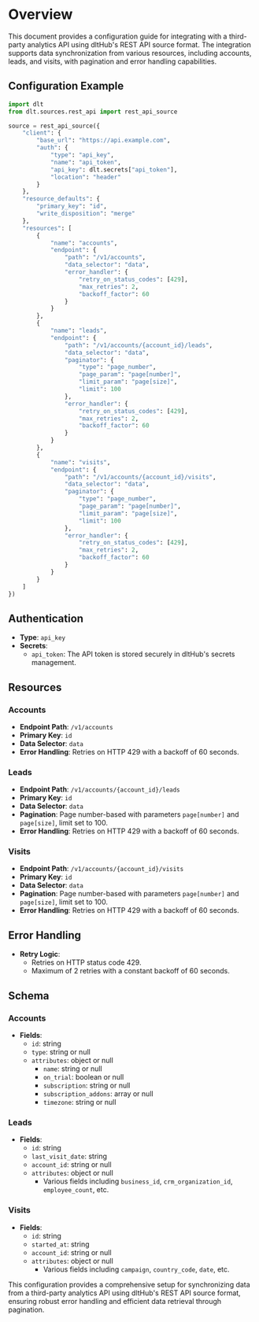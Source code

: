 # Overview

This document provides a configuration guide for integrating with a third-party analytics API using dltHub's REST API source format. The integration supports data synchronization from various resources, including accounts, leads, and visits, with pagination and error handling capabilities.

## Configuration Example

```python
import dlt
from dlt.sources.rest_api import rest_api_source

source = rest_api_source({
    "client": {
        "base_url": "https://api.example.com",
        "auth": {
            "type": "api_key",
            "name": "api_token",
            "api_key": dlt.secrets["api_token"],
            "location": "header"
        }
    },
    "resource_defaults": {
        "primary_key": "id",
        "write_disposition": "merge"
    },
    "resources": [
        {
            "name": "accounts",
            "endpoint": {
                "path": "/v1/accounts",
                "data_selector": "data",
                "error_handler": {
                    "retry_on_status_codes": [429],
                    "max_retries": 2,
                    "backoff_factor": 60
                }
            }
        },
        {
            "name": "leads",
            "endpoint": {
                "path": "/v1/accounts/{account_id}/leads",
                "data_selector": "data",
                "paginator": {
                    "type": "page_number",
                    "page_param": "page[number]",
                    "limit_param": "page[size]",
                    "limit": 100
                },
                "error_handler": {
                    "retry_on_status_codes": [429],
                    "max_retries": 2,
                    "backoff_factor": 60
                }
            }
        },
        {
            "name": "visits",
            "endpoint": {
                "path": "/v1/accounts/{account_id}/visits",
                "data_selector": "data",
                "paginator": {
                    "type": "page_number",
                    "page_param": "page[number]",
                    "limit_param": "page[size]",
                    "limit": 100
                },
                "error_handler": {
                    "retry_on_status_codes": [429],
                    "max_retries": 2,
                    "backoff_factor": 60
                }
            }
        }
    ]
})
```

## Authentication

- **Type**: `api_key`
- **Secrets**: 
  - `api_token`: The API token is stored securely in dltHub's secrets management.

## Resources

### Accounts
- **Endpoint Path**: `/v1/accounts`
- **Primary Key**: `id`
- **Data Selector**: `data`
- **Error Handling**: Retries on HTTP 429 with a backoff of 60 seconds.

### Leads
- **Endpoint Path**: `/v1/accounts/{account_id}/leads`
- **Primary Key**: `id`
- **Data Selector**: `data`
- **Pagination**: Page number-based with parameters `page[number]` and `page[size]`, limit set to 100.
- **Error Handling**: Retries on HTTP 429 with a backoff of 60 seconds.

### Visits
- **Endpoint Path**: `/v1/accounts/{account_id}/visits`
- **Primary Key**: `id`
- **Data Selector**: `data`
- **Pagination**: Page number-based with parameters `page[number]` and `page[size]`, limit set to 100.
- **Error Handling**: Retries on HTTP 429 with a backoff of 60 seconds.

## Error Handling

- **Retry Logic**: 
  - Retries on HTTP status code 429.
  - Maximum of 2 retries with a constant backoff of 60 seconds.

## Schema

### Accounts
- **Fields**: 
  - `id`: string
  - `type`: string or null
  - `attributes`: object or null
    - `name`: string or null
    - `on_trial`: boolean or null
    - `subscription`: string or null
    - `subscription_addons`: array or null
    - `timezone`: string or null

### Leads
- **Fields**: 
  - `id`: string
  - `last_visit_date`: string
  - `account_id`: string or null
  - `attributes`: object or null
    - Various fields including `business_id`, `crm_organization_id`, `employee_count`, etc.

### Visits
- **Fields**: 
  - `id`: string
  - `started_at`: string
  - `account_id`: string or null
  - `attributes`: object or null
    - Various fields including `campaign`, `country_code`, `date`, etc.

This configuration provides a comprehensive setup for synchronizing data from a third-party analytics API using dltHub's REST API source format, ensuring robust error handling and efficient data retrieval through pagination.